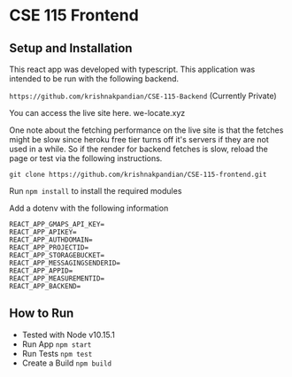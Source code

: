 # CSE 115 Frontend
## Setup and Installation

This react app was developed with typescript.
This application was intended to be run with the following backend.

`https://github.com/krishnakpandian/CSE-115-Backend`
(Currently Private)

You can access the live site here.
we-locate.xyz

One note about the fetching performance on the live site is that the fetches might be slow since heroku free tier turns off it's servers if they are not used in a while. So if the render for backend fetches is slow, reload the page or test via the following instructions.

`git clone https://github.com/krishnakpandian/CSE-115-frontend.git`

Run `npm install` to install the required modules

Add a dotenv with the following information
```  
REACT_APP_GMAPS_API_KEY=
REACT_APP_APIKEY=
REACT_APP_AUTHDOMAIN=
REACT_APP_PROJECTID=
REACT_APP_STORAGEBUCKET=
REACT_APP_MESSAGINGSENDERID=
REACT_APP_APPID=
REACT_APP_MEASUREMENTID=
REACT_APP_BACKEND=
```

## How to Run
   * Tested with Node v10.15.1
   * Run App `npm start`
   * Run Tests `npm test`
   * Create a Build `npm build`

